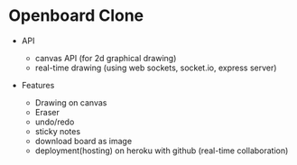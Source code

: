 # Openboard Clone

- API

  - canvas API (for 2d graphical drawing)
  - real-time drawing (using web sockets, socket.io, express server)

- Features
  - Drawing on canvas
  - Eraser
  - undo/redo
  - sticky notes
  - download board as image
  - deployment(hosting) on heroku with github (real-time collaboration)
